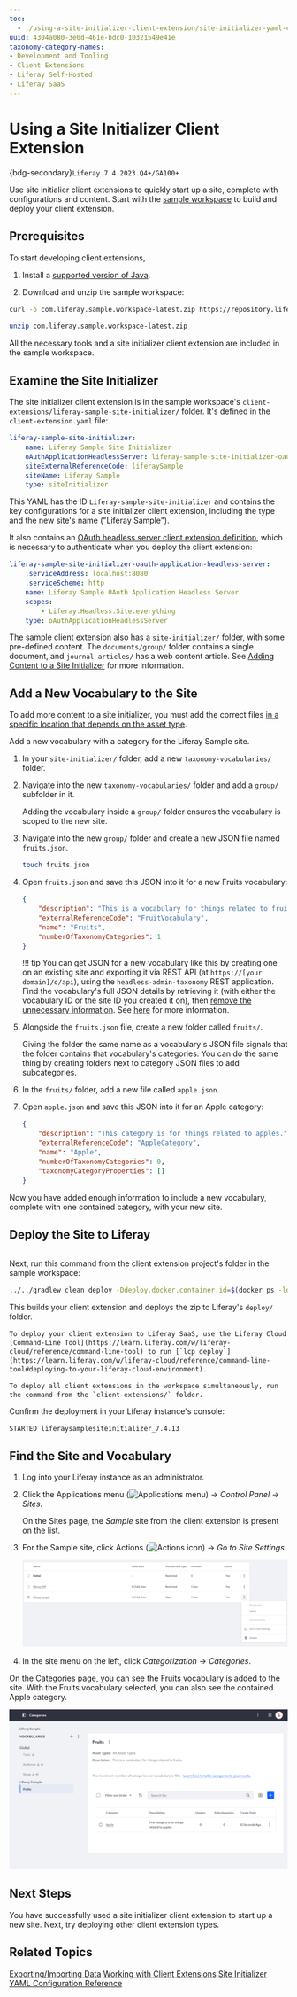 ```yaml
---
toc:
  - ./using-a-site-initializer-client-extension/site-initializer-yaml-configuration-reference.md
uuid: 4304a080-3e0d-461e-bdc0-10321549e41e
taxonomy-category-names:
- Development and Tooling
- Client Extensions
- Liferay Self-Hosted
- Liferay SaaS
---
```

# Using a Site Initializer Client Extension

{bdg-secondary}`Liferay 7.4 2023.Q4+/GA100+`

Use site initialier client extensions to quickly start up a site, complete with configurations and content. Start with the [sample workspace](https://github.com/liferay/liferay-portal/tree/master/workspaces/liferay-sample-workspace) to build and deploy your client extension.

## Prerequisites

To start developing client extensions,

1. Install a [supported version of Java](https://help.liferay.com/hc/en-us/articles/4411310034829-Liferay-DXP-Quarterly-Releases-Compatibility-Matrix).

1. Download and unzip the sample workspace:

```bash
curl -o com.liferay.sample.workspace-latest.zip https://repository.liferay.com/nexus/service/local/artifact/maven/content\?r\=liferay-public-releases\&g\=com.liferay.workspace\&a\=com.liferay.sample.workspace\&\v\=LATEST\&p\=zip
```

```bash
unzip com.liferay.sample.workspace-latest.zip
```

All the necessary tools and a site initializer client extension are included in the sample workspace.

## Examine the Site Initializer

The site initializer client extension is in the sample workspace's `client-extensions/liferay-sample-site-initializer/` folder. It's defined in the `client-extension.yaml` file:

```yaml
liferay-sample-site-initializer:
    name: Liferay Sample Site Initializer
    oAuthApplicationHeadlessServer: liferay-sample-site-initializer-oauth-application-headless-server
    siteExternalReferenceCode: liferaySample
    siteName: Liferay Sample
    type: siteInitializer
```

This YAML has the ID `Liferay-sample-site-initializer` and contains the key configurations for a site initializer client extension, including the type and the new site's name ("Liferay Sample").

It also contains an [OAuth headless server client extension definition](../configuration-as-code.md#oauth-headless-server-client-extensions), which is necessary to authenticate when you deploy the client extension:

```yaml
liferay-sample-site-initializer-oauth-application-headless-server:
    .serviceAddress: localhost:8080
    .serviceScheme: http
    name: Liferay Sample OAuth Application Headless Server
    scopes:
        - Liferay.Headless.Site.everything
    type: oAuthApplicationHeadlessServer
```

The sample client extension also has a `site-initializer/` folder, with some pre-defined content. The `documents/group/` folder contains a single document, and `journal-articles/` has a web content article. See [Adding Content to a Site Initializer](../../site-building/developer-guide/site-initializers.md#adding-content-to-a-site-initializer) for more information.

## Add a New Vocabulary to the Site

To add more content to a site initializer, you must add the correct files [in a specific location that depends on the asset type](../../site-building/developer-guide/site-initializers.md#adding-files-to-import-assets).

Add a new vocabulary with a category for the Liferay Sample site.

1. In your `site-initializer/` folder, add a new `taxonomy-vocabularies/` folder.

1. Navigate into the new `taxonomy-vocabularies/` folder and add a `group/` subfolder in it.

    Adding the vocabulary inside a `group/` folder ensures the vocabulary is scoped to the new site.

1. Navigate into the new `group/` folder and create a new JSON file named `fruits.json`.

    ```bash
    touch fruits.json
    ```

1. Open `fruits.json` and save this JSON into it for a new Fruits vocabulary:

    ```json
    {
        "description": "This is a vocabulary for things related to fruits.",
        "externalReferenceCode": "FruitVocabulary",
        "name": "Fruits",
        "numberOfTaxonomyCategories": 1
    }
    ```

    !!! tip
        You can get JSON for a new vocabulary like this by creating one on an existing site and exporting it via REST API (at `https://[your domain]/o/api`), using the `headless-admin-taxonomy` REST application. Find the vocabulary's full JSON details by retrieving it (with either the vocabulary ID or the site ID you created it on), then [remove the unnecessary information](../../site-building/developer-guide/site-initializers.md#adjusting-the-data). See [here](../../site-building/developer-guide/site-initializers.md#adding-content-to-a-site-initializer) for more information.

1. Alongside the `fruits.json` file, create a new folder called `fruits/`.

    Giving the folder the same name as a vocabulary's JSON file signals that the folder contains that vocabulary's categories. You can do the same thing by creating folders next to category JSON files to add subcategories.

1. In the `fruits/` folder, add a new file called `apple.json`.

1. Open `apple.json` and save this JSON into it for an Apple category:

    ```json
    {
        "description": "This category is for things related to apples.",
        "externalReferenceCode": "AppleCategory",
        "name": "Apple",
        "numberOfTaxonomyCategories": 0,
        "taxonomyCategoryProperties": []
    }
    ```

Now you have added enough information to include a new vocabulary, complete with one contained category, with your new site.

## Deploy the Site to Liferay

```{include} /_snippets/run-liferay-portal.md
```

Next, run this command from the client extension project's folder in the sample workspace:

```bash
../../gradlew clean deploy -Ddeploy.docker.container.id=$(docker ps -lq)
```

This builds your client extension and deploys the zip to Liferay's `deploy/` folder.

```{note}
To deploy your client extension to Liferay SaaS, use the Liferay Cloud [Command-Line Tool](https://learn.liferay.com/w/liferay-cloud/reference/command-line-tool) to run [`lcp deploy`](https://learn.liferay.com/w/liferay-cloud/reference/command-line-tool#deploying-to-your-liferay-cloud-environment).
```

```{tip}
To deploy all client extensions in the workspace simultaneously, run the command from the `client-extensions/` folder.
```

Confirm the deployment in your Liferay instance's console:

```
STARTED liferaysamplesiteinitializer_7.4.13
```

## Find the Site and Vocabulary

1. Log into your Liferay instance as an administrator.

1. Click the Applications menu (![Applications menu](../../images/icon-applications-menu.png)) &rarr; *Control Panel* &rarr; *Sites*.

    On the Sites page, the *Sample* site from the client extension is present on the list.

1. For the Sample site, click Actions (![Actions icon](../../images/icon-actions.png)) &rarr; *Go to Site Settings*.

    ![Click Go to Site Settings to view the new site's data.](./using-a-site-initializer-client-extension/images/01.png)

1. In the site menu on the left, click *Categorization* &rarr; *Categories*.

On the Categories page, you can see the Fruits vocabulary is added to the site. With the Fruits vocabulary selected, you can also see the contained Apple category.

![The Apple category is already present in the Liferay Sample site.](./using-a-site-initializer-client-extension/images/02.png)

## Next Steps

You have successfully used a site initializer client extension to start up a new site. Next, try deploying other client extension types.

## Related Topics

[Exporting/Importing Data](../importing-exporting-data.md)
[Working with Client Extensions](../client-extensions/working-with-client-extensions.md)
[Site Initializer YAML Configuration Reference](./using-a-site-initializer-client-extension/site-initializer-yaml-configuration-reference.md)